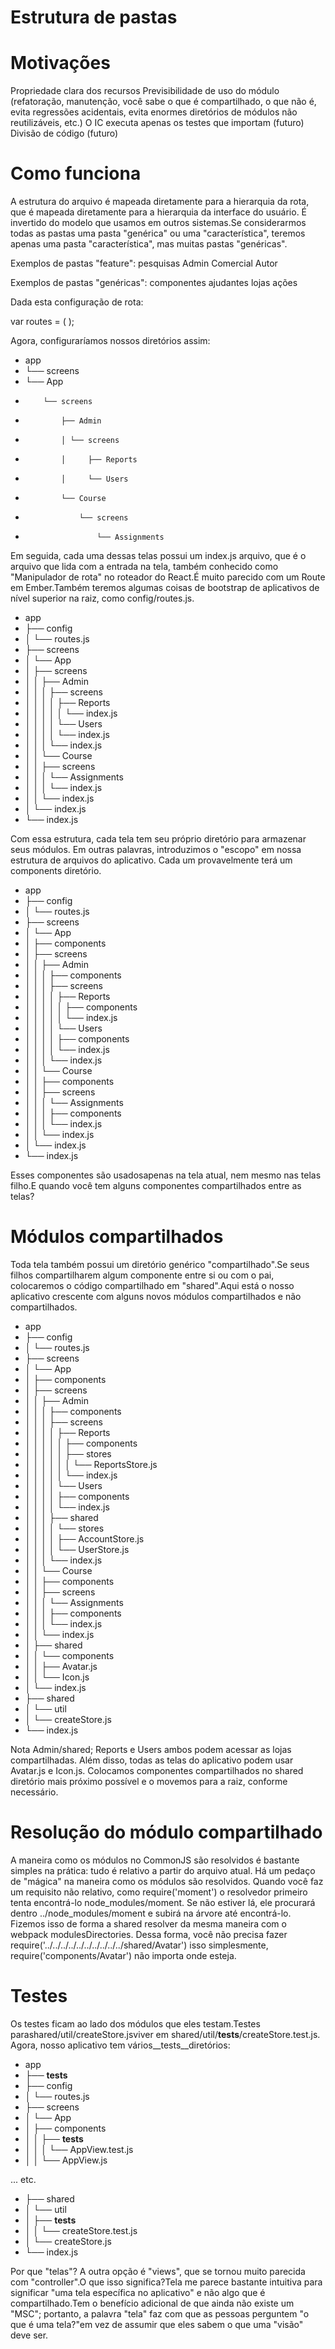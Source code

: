 # Estrutura de pastas


# Motivações
Propriedade clara dos recursos
Previsibilidade de uso do módulo (refatoração, manutenção, você sabe o que é compartilhado, o que não é, evita regressões acidentais, evita enormes diretórios de módulos não reutilizáveis, etc.)
O IC executa apenas os testes que importam (futuro)
Divisão de código (futuro)


# Como funciona
A estrutura do arquivo é mapeada diretamente para a hierarquia da rota, que é mapeada diretamente para a hierarquia da interface do usuário.
É invertido do modelo que usamos em outros sistemas.Se considerarmos todas as pastas uma pasta "genérica" ou uma "característica", teremos apenas uma pasta "característica", mas muitas pastas "genéricas".

Exemplos de pastas "feature":
pesquisas
Admin
Comercial
Autor


Exemplos de pastas "genéricas":
componentes
ajudantes
lojas
ações


Dada esta configuração de rota:

var routes = (
  <Route name="App">
    <Route name="Admin">
      <Route name="Users"/>
      <Route name="Reports"/>
    </Route>
    <Route name="Course">
      <Route name="Assignments"/>
    </Route>
  </Route>
);





Agora, configuraríamos nossos diretórios assim:


- app
- └── screens
-    └── App
-         └── screens
-             ├── Admin
-             │ └── screens
-             │     ├── Reports
-             │     └── Users
-             └── Course
-                 └── screens
-                     └── Assignments
 







Em seguida, cada uma dessas telas possui um index.js arquivo, que é o arquivo que lida com a entrada na tela, também conhecido como "Manipulador de rota" no roteador do React.É muito parecido com um Route em Ember.Também teremos algumas coisas de bootstrap de aplicativos de nível superior na raiz, como config/routes.js.

- app
- ├── config
- │ └── routes.js
- ├── screens
- │ └── App
- │     ├── screens
- │     │ ├── Admin
- │     │ │ ├── screens
- │     │ │ │ ├── Reports
- │     │ │ │ │ └── index.js
- │     │ │ │ └── Users
- │     │ │ │     └── index.js
- │     │ │ └── index.js
- │     │ └── Course
- │     │     ├── screens
- │     │     │ └── Assignments
- │     │     │     └── index.js
- │     │     └── index.js
- │     └── index.js
- └── index.js








Com essa estrutura, cada tela tem seu próprio diretório para armazenar seus módulos. Em outras palavras, introduzimos o "escopo" em nossa estrutura de arquivos do aplicativo.
Cada um provavelmente terá um components diretório.

- app
- ├── config
- │ └── routes.js
- ├── screens
- │ └── App
- │     ├── components
- │     ├── screens
- │     │ ├── Admin
- │     │ │ ├── components
- │     │ │ ├── screens
- │     │ │ │ ├── Reports
- │     │ │ │ │ ├── components
- │     │ │ │ │ └── index.js
- │     │ │ │ └── Users
- │     │ │ │     ├── components
- │     │ │ │     └── index.js
- │     │ │ └── index.js
- │     │ └── Course
- │     │     ├── components
- │     │     ├── screens
- │     │     │ └── Assignments
- │     │     │     ├── components
- │     │     │     └── index.js
- │     │     └── index.js
- │     └── index.js
- └── index.js




Esses componentes são usadosapenas na tela atual, nem mesmo nas telas filho.E quando você tem alguns componentes compartilhados entre as telas?


# Módulos compartilhados

Toda tela também possui um diretório genérico "compartilhado".Se seus filhos compartilharem algum componente entre si ou com o pai, colocaremos o código compartilhado em "shared".Aqui está o nosso aplicativo crescente com alguns novos módulos compartilhados e não compartilhados.
- app
- ├── config
- │ └── routes.js
- ├── screens
- │ └── App
- │     ├── components
- │     ├── screens
- │     │ ├── Admin
- │     │ │ ├── components
- │     │ │ ├── screens
- │     │ │ │ ├── Reports
- │     │ │ │ │ ├── components
- │     │ │ │ │ ├── stores
- │     │ │ │ │ │ └── ReportsStore.js
- │     │ │ │ │ └── index.js
- │     │ │ │ └── Users
- │     │ │ │     ├── components
- │     │ │ │     └── index.js
- │     │ │ ├── shared
- │     │ │ │ └── stores
- │     │ │ │     ├── AccountStore.js
- │     │ │ │     └── UserStore.js
- │     │ │ └── index.js
- │     │ └── Course
- │     │     ├── components
- │     │     ├── screens
- │     │     │ └── Assignments
- │     │     │     ├── components
- │     │     │     └── index.js
- │     │     └── index.js
- │     ├── shared
- │     │ └── components
- │     │     ├── Avatar.js
- │     │     └── Icon.js
- │     └── index.js
- ├── shared
- │ └── util
- │     └── createStore.js
- └── index.js


Nota Admin/shared; Reports e Users ambos podem acessar as lojas compartilhadas. 
Além disso, todas as telas do aplicativo podem usar Avatar.js e Icon.js.
Colocamos componentes compartilhados no shared diretório mais próximo possível e o movemos para a raiz, conforme necessário.






# Resolução do módulo compartilhado

A maneira como os módulos no CommonJS são resolvidos é bastante simples na prática: tudo é relativo a partir do arquivo atual.
Há um pedaço de "mágica" na maneira como os módulos são resolvidos. Quando você faz um requisito não relativo, como require('moment') o resolvedor primeiro tenta encontrá-lo node_modules/moment. Se não estiver lá, ele procurará dentro ../node_modules/moment e subirá na árvore até encontrá-lo.
Fizemos isso de forma a shared resolver da mesma maneira com o webpack modulesDirectories. 
Dessa forma, você não precisa fazer require('../../../../../../../../../../shared/Avatar') isso simplesmente, require('components/Avatar') não importa onde esteja.

# Testes

Os testes ficam ao lado dos módulos que eles testam.Testes parashared/util/createStore.jsviver em shared/util/__tests__/createStore.test.js.
Agora, nosso aplicativo tem vários__tests__diretórios:
- app
- ├── __tests__
- ├── config
- │ └── routes.js
- ├── screens
- │ └── App
- │     ├── components
- │     │ ├── __tests__
- │     │ │ └── AppView.test.js
- │     │ └── AppView.js
 
... etc.
 
- ├── shared
- │ └── util
- │     ├── __tests__
- │     │ └── createStore.test.js
- │     └── createStore.js
- └── index.js


Por que "telas"?
A outra opção é "views", que se tornou muito parecida com "controller".O que isso significa?Tela me parece bastante intuitiva para significar "uma tela específica no aplicativo" e não algo que é compartilhado.Tem o benefício adicional de que ainda não existe um "MSC"; portanto, a palavra "tela" faz com que as pessoas perguntem "o que é uma tela?"em vez de assumir que eles sabem o que uma "visão" deve ser.


